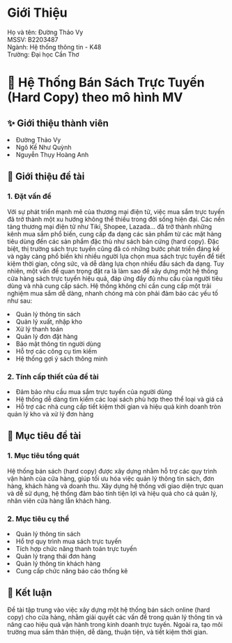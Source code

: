 # Giới Thiệu
Họ và tên: Đường Thảo Vy <br>
MSSV: B2203487 <br>
Ngành: Hệ thống thông tin - K48 <br>
Trường: Đại học Cần Thơ
# 📕 Hệ Thống Bán Sách Trực Tuyến (Hard Copy) theo mô hình MV 
## ✨ Giới thiệu thành viên

 <li> Đường Thảo Vy
 <li>Ngô Kế Như Quỳnh
 <li>Nguyễn Thụy Hoàng Anh

## 📖  Giới thiệu đề tài
### 1. Đặt vấn đề 
Với sự phát triển mạnh mẽ của thương mại điện tử, việc mua sắm trực tuyến đã trở thành một xu hướng không thể thiếu trong đời sống hiện đại. Các nền tảng thương mại điện tử như Tiki, Shopee, Lazada… đã trở thành những kênh mua sắm phổ biến, cung cấp đa dạng các sản phẩm từ các mặt hàng tiêu dùng đến các sản phẩm đặc thù như sách bản cứng (hard copy). Đặc biệt, thị trường sách trực tuyến cũng đã có những bước phát triển đáng kể và ngày càng phổ biến khi nhiều người lựa chọn mua sách trực tuyến để tiết kiệm thời gian, công sức, và dễ dàng lựa chọn nhiều đầu sách đa dạng.
Tuy nhiên, một vấn đề quan trọng đặt ra là làm sao để xây dựng một hệ thống cửa hàng sách trực tuyến hiệu quả, đáp ứng đầy đủ nhu cầu của người tiêu dùng và nhà cung cấp sách. Hệ thống không chỉ cần cung cấp một trải nghiệm mua sắm dễ dàng, nhanh chóng mà còn phải đảm bảo các yếu tố như sau:
<li> Quản lý thông tin sách
<li> Quản lý xuất, nhập kho
<li> Xử lý thanh toán
<li> Quản lý đơn đặt hàng
<li> Bảo mật thông tin người dùng
<li> Hỗ trợ các công cụ tìm kiếm
<li> Hệ thống gợi ý sách thông minh

### 2. Tính cấp thiết của đề tài
<li> Đảm bảo nhu cầu mua sắm trực tuyến của người dùng
<li> Hệ thống dễ dàng tìm kiếm các loại sách phù hợp theo thể loại và giá cả
<li> Hỗ trợ các nhà cung cấp tiết kiệm thời gian và hiệu quả kinh doanh tròn quản lý kho và xử lý đơn hàng

## 🎯  Mục tiêu đề tài 
### 1. Mục tiêu tổng quát
Hệ thống bán sách (hard copy) được xây dựng nhằm hỗ trợ các quy trình vận hành của cửa hàng, giúp tối ưu hóa việc quản lý thông tin sách, đơn hàng, khách hàng và doanh thu. Xây dựng hệ thống với giao diện trực quan và dễ sử dụng, hệ thống đảm bảo tính tiện lợi và hiệu quả cho cả quản lý, nhân viên cửa hàng lẫn khách hàng.
### 2. Mục tiêu cụ thể 
<li> Quản lý thông tin sách
<li> Hổ trợ quy trình mua sách trực tuyến
<li> Tích hợp chức năng thanh toán trực tuyến
<li> Quản lý trạng thái đơn hàng
<li> Quản lý thông tin khách hàng
<li> Cung cấp chức năng báo cáo thống kê

## 📝 Kết luận
Đề tài tập trung vào việc xây dựng một hệ thống bán sách online (hard copy) cho cửa hàng, nhằm giải quyết các vấn đề trong quản lý thông tin và nâng cao hiệu quả vận hành trong kinh doanh trực tuyến. Ngoài ra, tạo môi trường mua sắm thân thiện, dễ dàng, thuận tiện, và tiết kiệm thời gian.
